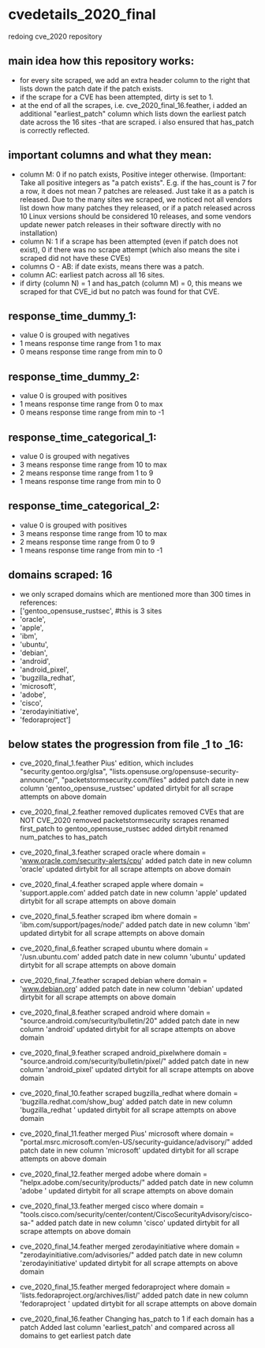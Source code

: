 # cvedetails_2020_final
redoing cve_2020 repository

## main idea how this repository works:
- for every site scraped, we add an extra header column to the right that lists down the patch date if the patch exists.
- if the scrape for a CVE has been attempted, dirty is set to 1.
- at the end of all the scrapes, i.e. cve_2020_final_16.feather, i added an additional "earliest_patch" column which lists down the earliest patch date across the 16 sites -that are scraped. i also ensured that has_patch is correctly reflected.

## important columns and what they mean:
- column M: 0 if no patch exists, Positive integer otherwise. (Important: Take all positive integers as "a patch exists". E.g. if the has_count is 7 for a row, it does not mean 7 patches are released. Just take it as a patch is released. Due to the many sites we scraped, we noticed not all vendors list down how many patches they released, or if a patch released across 10 Linux versions should be considered 10 releases, and some vendors update newer patch releases in their software directly with no installation)
- column N: 1 if a scrape has been attempted (even if patch does not exist), 0 if there was no scrape attempt (which also means the site i scraped did not have these CVEs)
- columns O - AB: if date exists, means there was a patch.
- column AC: earliest patch across all 16 sites.
- if dirty (column N) = 1 and has_patch (column M) = 0, this means we scraped for that CVE_id but no patch was found for that CVE.

## response_time_dummy_1:
- value 0 is grouped with negatives
- 1 means response time range from 1 to max
- 0 means response time range from min to 0

## response_time_dummy_2:
- value 0 is grouped with positives
- 1 means response time range from 0 to max
- 0 means response time range from min to -1


## response_time_categorical_1:
- value 0 is grouped with negatives
- 3 means response time range from 10 to max
- 2 means response time range from 1 to 9
- 1 means response time range from min to 0

## response_time_categorical_2:
- value 0 is grouped with positives
- 3 means response time range from 10 to max
- 2 means response time range from 0 to 9
- 1 means response time range from min to -1

## domains scraped: 16
- we only scraped domains which are mentioned more than 300 times in references:
- ['gentoo_opensuse_rustsec', #this is 3 sites
 - 'oracle',
 - 'apple',
 - 'ibm',
 - 'ubuntu',
 - 'debian',
 - 'android',
 - 'android_pixel',
 - 'bugzilla_redhat',
 - 'microsoft',
 - 'adobe',
 - 'cisco',
 - 'zerodayinitiative',
 - 'fedoraproject']


## below states the progression from file _1 to _16:

- cve_2020_final_1.feather
Pius' edition, which includes "security.gentoo.org/glsa", "lists.opensuse.org/opensuse-security-announce/", "packetstormsecurity.com/files"
added patch date in new column 'gentoo_opensuse_rustsec'
updated dirtybit for all scrape attempts on above domain

- cve_2020_final_2.feather
removed duplicates
removed CVEs that are NOT CVE_2020
removed packetstormsecurity scrapes
renamed first_patch to gentoo_opensuse_rustsec
added dirtybit
renamed num_patches to has_patch

- cve_2020_final_3.feather
scraped oracle where domain = 'www.oracle.com/security-alerts/cpu'
added patch date in new column 'oracle'
updated dirtybit for all scrape attempts on above domain

- cve_2020_final_4.feather
scraped apple where domain = 'support.apple.com'
added patch date in new column 'apple'
updated dirtybit for all scrape attempts on above domain

- cve_2020_final_5.feather
scraped ibm where domain = 'ibm.com/support/pages/node/'
added patch date in new column 'ibm'
updated dirtybit for all scrape attempts on above domain

- cve_2020_final_6.feather
scraped ubuntu where domain = '/usn.ubuntu.com'
added patch date in new column 'ubuntu'
updated dirtybit for all scrape attempts on above domain

- cve_2020_final_7.feather
scraped debian where domain = 'www.debian.org'
added patch date in new column 'debian'
updated dirtybit for all scrape attempts on above domain

- cve_2020_final_8.feather
scraped android where domain = "source.android.com/security/bulletin/20"
added patch date in new column 'android'
updated dirtybit for all scrape attempts on above domain

- cve_2020_final_9.feather
scraped android_pixelwhere domain = "source.android.com/security/bulletin/pixel/"
added patch date in new column 'android_pixel'
updated dirtybit for all scrape attempts on above domain

- cve_2020_final_10.feather
scraped bugzilla_redhat where domain = 'bugzilla.redhat.com/show_bug'
added patch date in new column 'bugzilla_redhat '
updated dirtybit for all scrape attempts on above domain

- cve_2020_final_11.feather
merged Pius' microsoft where domain = "portal.msrc.microsoft.com/en-US/security-guidance/advisory/"
added patch date in new column 'microsoft'
updated dirtybit for all scrape attempts on above domain

- cve_2020_final_12.feather
merged adobe where domain = "helpx.adobe.com/security/products/"
added patch date in new column 'adobe '
updated dirtybit for all scrape attempts on above domain

- cve_2020_final_13.feather
merged cisco where domain = "tools.cisco.com/security/center/content/CiscoSecurityAdvisory/cisco-sa-"
added patch date in new column 'cisco'
updated dirtybit for all scrape attempts on above domain

- cve_2020_final_14.feather
merged zerodayinitiative where domain = "zerodayinitiative.com/advisories/"
added patch date in new column 'zerodayinitiative'
updated dirtybit for all scrape attempts on above domain

- cve_2020_final_15.feather
merged fedoraproject where domain = 'lists.fedoraproject.org/archives/list/'
added patch date in new column 'fedoraproject '
updated dirtybit for all scrape attempts on above domain

- cve_2020_final_16.feather
Changing has_patch to 1 if each domain has a patch
Added last column 'earliest_patch' and compared across all domains to get earliest patch date
